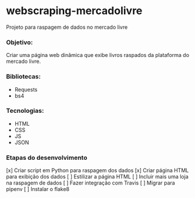# webscraping-mercadolivre
Projeto para raspagem de dados no mercado livre


### Objetivo:
Criar uma página web dinâmica que exibe livros raspados da plataforma do mercado livre.

### Bibliotecas:
- Requests
- bs4

### Tecnologias:
- HTML
- CSS
- JS
- JSON

### Etapas do desenvolvimento

[x] Criar script em Python para raspagem dos dados
[x] Criar página HTML para exibição dos dados
[ ] Estilizar a página HTML
[ ] Incluir mais uma loja na raspagem de dados
[ ] Fazer integração com Travis
[ ] Migrar para pipenv
[ ] Instalar o flake8
